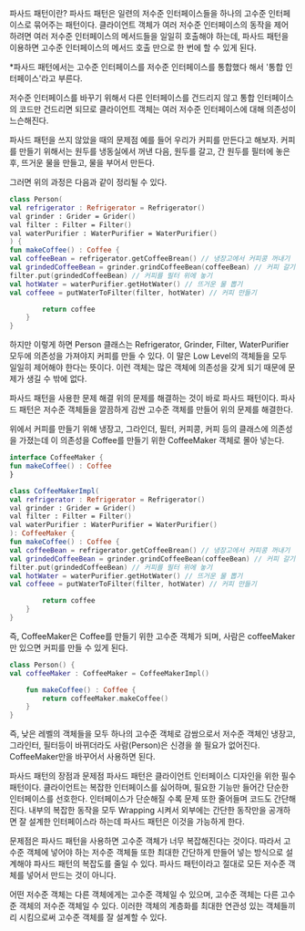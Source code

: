 파사드 패턴이란?
파사드 패턴은 일련의 저수준 인터페이스들을 하나의 고수준 인터페이스로 묶어주는 패턴이다. 
클라이언트 객체가 여러 저수준 인터페이스의 동작을 제어 하려면 여러 저수준 인터페이스의 메서드들을 일일히 호출해야 하는데, 
파사드 패턴을 이용하면 고수준 인터페이스의 메서드 호출 만으로 한 번에 할 수 있게 된다.

*파사드 패턴에서는 고수준 인터페이스를 저수준 인터페이스를 통합했다 해서 '통합 인터페이스'라고 부른다.

저수준 인터페이스를 바꾸기 위해서 다른 인터페이스를 건드리지 않고 
통합 인터페이스의 코드만 건드리면 되므로 
클라이언트 객체는 여러 저수준 인터페이스에 대해 의존성이 느슨해진다.

파사드 패턴을 쓰지 않았을 때의 문제점
예를 들어 우리가 커피를 만든다고 해보자. 
커피를 만들기 위해서는 원두를 냉동실에서 꺼낸 다음, 원두를 갈고, 간 원두를 필터에 놓은 후, 뜨거운 물을 만들고, 물을 부어서 만든다.

그러면 위의 과정은 다음과 같이 정리될 수 있다.

```kotlin
class Person(
val refrigerator : Refrigerator = Refrigerator()
val grinder : Grider = Grider()
val filter : Filter = Filter()
val waterPurifier : WaterPurifier = WaterPurifier()
) {
fun makeCoffee() : Coffee {
val coffeeBean = refrigerator.getCoffeeBrean() // 냉장고에서 커피콩 꺼내기
val grindedCoffeeBean = grinder.grindCoffeeBean(coffeeBean) // 커피 갈기
filter.put(grindedCoffeeBean) // 커피를 필터 위에 놓기
val hotWater = waterPurifier.getHotWater() // 뜨거운 물 뽑기
val coffeee = putWaterToFilter(filter, hotWater) // 커피 만들기

        return coffee
    }
}
```

하지만 이렇게 하면 Person 클래스는 Refrigerator, Grinder, Filter, WaterPurifier 모두에 의존성을 가져야지 커피를 만들 수 있다. 
이 말은 Low Level의 객체들을 모두 일일히 제어해야 한다는 뜻이다. 
이런 객체는 많은 객체에 의존성을 갖게 되기 때문에 문제가 생길 수 밖에 없다.

파사드 패턴을 사용한 문제 해결
위의 문제를 해결하는 것이 바로 파사드 패턴이다. 파사드 패턴은 저수준 객체들을 깔끔하게 감싼 고수준 객체를 만들어 위의 문제를 해결한다.

위에서 커피를 만들기 위해 냉장고, 그라인더, 필터, 커피콩, 커피 등의 클래스에 의존성을 가졌는데 
이 의존성을 Coffee를 만들기 위한 CoffeeMaker 객체로 몰아 넣는다.
```kotlin
interface CoffeeMaker {
fun makeCoffee() : Coffee
}

class CoffeeMakerImpl(
val refrigerator : Refrigerator = Refrigerator()
val grinder : Grider = Grider()
val filter : Filter = Filter()
val waterPurifier : WaterPurifier = WaterPurifier()
): CoffeeMaker {
fun makeCoffee() : Coffee {
val coffeeBean = refrigerator.getCoffeeBrean() // 냉장고에서 커피콩 꺼내기
val grindedCoffeeBean = grinder.grindCoffeeBean(coffeeBean) // 커피 갈기
filter.put(grindedCoffeeBean) // 커피를 필터 위에 놓기
val hotWater = waterPurifier.getHotWater() // 뜨거운 물 뽑기
val coffeee = putWaterToFilter(filter, hotWater) // 커피 만들기

        return coffee
    }
}
```

즉, CoffeeMaker은 Coffee를 만들기 위한 고수준 객체가 되며, 
사람은 coffeeMaker만 있으면 커피를 만들 수 있게 된다.
```kotlin
class Person() {
val coffeeMaker : CoffeeMaker = CoffeeMakerImpl()

    fun makeCoffee() : Coffee {
    	return coffeeMaker.makeCoffee()
    }
}
```

즉, 낮은 레벨의 객체들을 모두 하나의 고수준 객체로 감쌈으로서 저수준 객체인 냉장고, 그라인터, 필터등이 바뀌더라도 
사람(Person)은 신경을 쓸 필요가 없어진다. 
CoffeeMaker만을 바꾸어서 사용하면 된다.

파사드 패턴의 장점과 문제점
파사드 패턴은 클라이언트 인터페이스 디자인을 위한 필수 패턴이다. 
클라이언트는 복잡한 인터페이스를 싫어하며, 필요한 기능만 들어간 단순한 인터페이스를 선호한다. 
인터페이스가 단순해질 수록 문제 또한 줄어들며 코드도 간단해진다. 
내부의 복잡한 동작을 모두 Wrapping 시켜서 외부에는 간단한 동작만을 공개하면 잘 설계한 인터페이스라 하는데 파사드 패턴은 이것을 가능하게 한다.

문제점은 파사드 패턴을 사용하면 고수준 객체가 너무 복잡해진다는 것이다. 
따라서 고수준 객체에 넣어야 하는 저수준 객체들 또한 최대한 간단하게 만들어 넣는 방식으로 설계해야 파사드 패턴의 복잡도를 줄일 수 있다. 
파사드 패턴이라고 절대로 모든 저수준 객체를 넣어서 만드는 것이 아니다. 

어떤 저수준 객체는 다른 객체에게는 고수준 객체일 수 있으며, 고수준 객체는 다른 고수준 객체의 저수준 객체일 수 있다. 
이러한 객체의 계층화를 최대한 연관성 있는 객체들끼리 시킴으로써 고수준 객체를 잘 설계할 수 있다.
